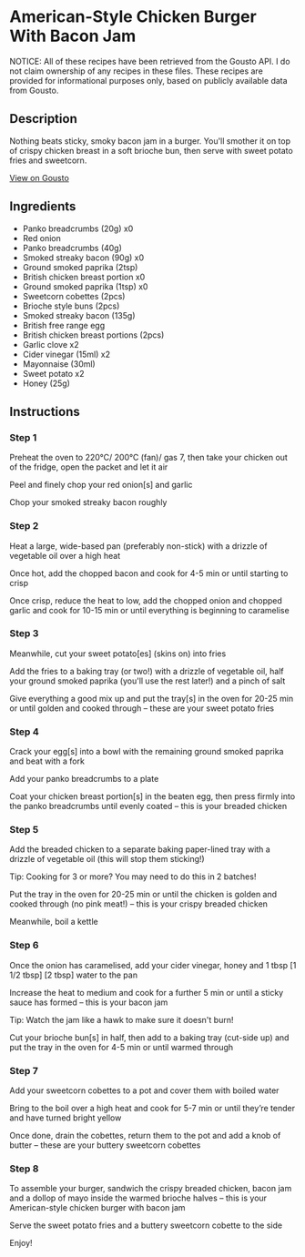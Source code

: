# American-Style Chicken Burger With Bacon Jam

NOTICE: All of these recipes have been retrieved from the Gousto API. I do not claim ownership of any recipes in these files. These recipes are provided for informational purposes only, based on publicly available data from Gousto.

## Description

Nothing beats sticky, smoky bacon jam in a burger. You'll smother it on top of crispy chicken breast in a soft brioche bun, then serve with sweet potato fries and sweetcorn. 

[View on Gousto](https://www.gousto.co.uk/recipes/cookbook/american-chicken-burger-with-bacon-jam)

## Ingredients

- Panko breadcrumbs (20g) x0
- Red onion
- Panko breadcrumbs (40g)
- Smoked streaky bacon (90g) x0
- Ground smoked paprika (2tsp)
- British chicken breast portion x0
- Ground smoked paprika (1tsp) x0
- Sweetcorn cobettes (2pcs)
- Brioche style buns (2pcs)
- Smoked streaky bacon (135g)
- British free range egg
- British chicken breast portions (2pcs)
- Garlic clove x2
- Cider vinegar (15ml) x2
- Mayonnaise (30ml)
- Sweet potato x2
- Honey (25g)

## Instructions


### Step 1

Preheat the oven to 220°C/ 200°C (fan)/ gas 7, then take your chicken out of the fridge, open the packet and let it air

Peel and finely chop your red onion[s]<span class="text-danger"> </span>and<span class="text-danger"> </span>garlic

Chop your smoked streaky bacon roughly


### Step 2

Heat a large, wide-based pan (preferably non-stick) with a drizzle of vegetable oil over a high heat

Once hot, add the chopped bacon and cook for 4-5 min or until starting to crisp

Once crisp, reduce the heat to low, add the chopped onion and chopped garlic and cook for 10-15 min or until everything is beginning to caramelise


### Step 3

Meanwhile, cut your sweet potato[es] (skins on) into fries

Add the fries to a baking tray (or two!) with a drizzle of vegetable oil, half your ground smoked paprika (you'll use the rest later!) and a pinch of salt

Give everything a good mix up and put the tray[s] in the oven for 20-25 min or until golden and cooked through – these are your sweet potato fries


### Step 4

Crack your egg[s] into a bowl with the remaining ground smoked paprika and beat with a fork

Add your panko breadcrumbs to a plate

Coat your chicken breast portion[s] in the beaten egg, then press firmly into the panko breadcrumbs until evenly coated – this is your breaded chicken


### Step 5

Add the breaded chicken to a separate baking paper-lined tray with a drizzle of vegetable oil (this will stop them sticking!)

Tip: Cooking for 3 or more? You may need to do this in 2 batches!

Put the tray in the oven for 20-25 min or until the chicken is golden and cooked through (no pink meat!) – this is your crispy breaded chicken

Meanwhile, boil a kettle


### Step 6

Once the onion has caramelised, add your cider vinegar, honey and 1 tbsp <span class="text-purple">[1 1/2 tbsp] </span><span class="text-danger">[2 tbsp] </span>water to the pan

Increase the heat to medium and cook for a further 5 min or until a sticky sauce has formed – this is your bacon jam

Tip: Watch the jam like a hawk to make sure it doesn't burn!

Cut your brioche bun[s] in half, then add to a baking tray (cut-side up) and put the tray in the oven for 4-5 min or until warmed through


### Step 7

Add your sweetcorn cobettes to a pot and cover them with boiled water

Bring to the boil over a high heat and cook for 5-7 min or until they’re tender and have turned bright yellow

Once done, drain the cobettes, return them to the pot and add a knob of butter – these are your buttery sweetcorn cobettes

### Step 8

To assemble your burger, sandwich the crispy breaded chicken, bacon jam and a dollop of mayo inside the warmed brioche halves – this is your American-style chicken burger with bacon jam

Serve the sweet potato fries and a buttery sweetcorn cobette to the side

Enjoy!

